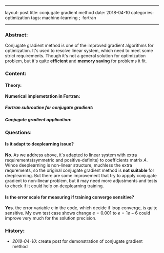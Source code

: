 <script src="https://cdnjs.cloudflare.com/ajax/libs/mathjax/2.7.0/MathJax.js?config=TeX-AMS-MML_HTMLorMML" type="text/javascript"></script>
---
layout: post
title: conjugate gradient method
date: 2018-04-10 
categories: optimization
tags: machine-learning ;&nbsp; fortran 
 
--- 

### Abstract: 
Conjugate gradient method is one of the improved gradient algorithms for optimization. 
It's used to resolve linear system, which need to meet some strict requirements.
Though it's not a general solution for optimization problem, but it's quite **efficient** and **memory saving** for problems it fit.<br>

### Content:

#### Theory:
<script src="https://gist.github.com/DearDon/c1a6a101e129a2afee71d31d6a4a2dfa.js?file=conjugate_gradient_theory.md"></script>

#### Numerical implemetation in Fortran:
##### Fortran subroutine for conjugate gradient:
<script src="https://gist.github.com/DearDon/c1a6a101e129a2afee71d31d6a4a2dfa.js?file=conjugate_gradient_method.f90"></script>
##### Conjugate gradient application:
<script src="https://gist.github.com/DearDon/c1a6a101e129a2afee71d31d6a4a2dfa.js?file=conjugate_gradient_example.f90"></script>

### Questions:
#### Is it adapt to deeplearning issue?
**No**. As we address above, it's adapted to linear system with extra requirements(symmetric and positive-definite) to coefficients matrix $A$. 
Wince deeplearning is non-linear structure, muchless the extra requrements, so the original conjugate gradient method is **not suitable** for deeplearning.
But there are some improvement that try to appply conjugate gradient to non-linear problem, but it may need more adjustments and tests to check if it could help on deeplearning training.
#### Is the error scale for measuring if training converge sensitive?
**Yes**. the error variable e in the code, which decide if loop converge, is quite sensitive. My own test case shows change $e=0.001$ to $e=1e-6$ could improve very much for the solution precision.
 
### History: 
* <em>2018-04-10</em>: create post for demonstration of conjugate gradient method 


